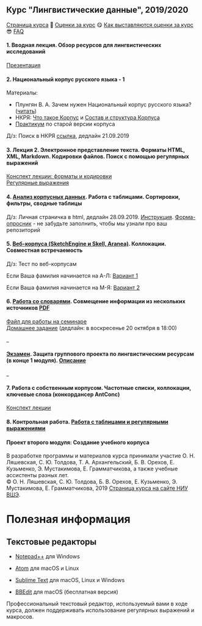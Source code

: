 ## Курс "Лингвистические данные", 2019/2020

<a href="https://olesar.github.io/lingdata">Страница курса</a> &#129303; <a href="https://docs.google.com/spreadsheets/d/1CB4rxu__FAfr4qSfwkbjF6oLBgohDAoSZzhCUHb3Ia0/edit?usp=sharing">Оценки за курс</a> &#128523; <a href="">Как выставляются оценки за курс</a> &#128526; <a href="">FAQ</a>

#### 1. Вводная лекция. Обзор ресурсов для лингвистических исследований   
[Презентация](1LingResources.pdf)

#### 2. Национальный корпус русского языка - 1  
Материалы:  
* Плунгян В. А. Зачем нужен Национальный корпус русского языка? (<a href="http://ruscorpora.ru/new/sbornik2005/02plu.pdf">читать</a>)  
* НКРЯ: <a href="http://ruscorpora.ru/new/corpora-intro.html">Что такое Корпус</a> и <a href="http://ruscorpora.ru/new/corpora-structure.html">Состав и структура Корпуса</a> 
* [Практикум](practicum1-rnc.md) по старой версии корпуса

Д/з: Поиск в НКРЯ [ссылка](hw1-RNC.md), дедлайн 21.09.2019   

#### 3. Лекция 2. Электронное представление текста. Форматы HTML, XML, Markdown. Кодировки файлов. Поиск с помощью регулярных выражений     
<a href="2TextFormats.md">Конспект лекции: форматы и кодировки</a>   
<a href="3RegExp.md">Регулярные выражения</a>   

#### 4. <a href="">Анализ корпусных данных</a>. Работа с таблицами. Сортировки, фильтры, сводные таблицы  

Д/з: Личная страничка в html, дедлайн 28.09.2019. [Инструкция](hw2-HTML.md). [Форма-опросник](https://forms.gle/VpkBKkZbUg9tYEr39) - не забудьте заполнить, чтобы мы узнали про ваш репозиторий

#### 5. <a href="practicum-web-corpora.md">Веб-корпуса (SketchEngine и Skell, Aranea)</a>. Коллокации. Совместная встречаемость  

Д/з: Тест по веб-корпусам

Если Ваша фамилия начинается на А-Л: [Вариант 1](https://docs.google.com/forms/d/e/1FAIpQLSeaOiQlhSEfT46G1MVLixQih39afmC6R1YdGuJRyqfwQzMaVw/viewform?usp=sf_link)

Если Ваша фамилия начинается на М-Я: [Вариант 2](https://docs.google.com/forms/d/e/1FAIpQLSeHCjYSZN-CMdQ6CxFZN_PCSVOHVazqSEssCn6vwJIleuZDYA/viewform?usp=sf_link)

#### 6. [Работа со словарями](https://github.com/olesar/lingdata/blob/gh-pages/practicum_spreadsheets-merging.md). Совмещение информации из нескольких источников [PDF](https://github.com/olesar/lingdata/blob/gh-pages/data/practicum_spreadsheets-merging.pdf)   
[Файл для работы на семинаре](https://github.com/olesar/lingdata/blob/gh-pages/data/corpus_freq.xlsx?raw=true)  
[Домашнее задание](https://docs.google.com/forms/d/e/1FAIpQLScXT61nzYMxzao8bs3CVfICxcVCrpXE_rPYdD_9oApLIhcQ1w/viewform) (дедлайн: в воскресенье 20 октября в 18:00)

\_ 

#### <a href="">Экзамен</a>. Защита группового проекта по лингвистическим ресурсам (в конце 1 модуля). [Описание](exam.md)

\_

#### 7. Работа с собственным корпусом. Частотные списки, коллокации, ключевые слова (конкордансер AntConc)  
<a href="">Конспект лекции</a>

#### 8. Контрольная работа. <a href="">Работа с таблицами и регулярными выражениями</a>  

#### Проект второго модуля: Создание учебного корпуса

<!-- Д/з: <a href="">Корпусное мини-исследование - 2</a>.

Д/з: [Расшифровка видео](https) (полная).  <a href="">Частотный словарь</a> (файлы LiveCorpus и др.).

#### 12. <a href="">Морфологическая разметка и дизамбигуация</a>  
[Д/з](): Практикум по снятию омонимии.


#### 14. Контрольная работа. <a href="">Итоговая сдача материалов LiveCorpus. Оценка качества разметки корпуса</a>  
-->



В разработке программы и материалов курса принимали участие О. Н. Ляшевская, С. Ю. Толдова, Т. А. Архангельский, Б. В. Орехов, Е. Кузьменко, Э. Мустакимова, Е. Грамматчикова, а также учебные ассистенты разных лет.  
© О. Н. Ляшевская, С. Ю. Толдова, Б. В. Орехов, Е. Кузьменко, Э. Мустакимова, Е. Грамматчикова, 2019 
<a href="https://www.hse.ru/edu/courses/298695936">Страница курса на сайте НИУ ВШЭ</a>. 


# Полезная информация

## Текстовые редакторы

* [Notepad++](https://notepad-plus-plus.org) для Windows

* [Atom](https://atom.io) для macOS и Linux

* [Sublime Text](https) для macOS, Linux и Windows

* [BBEdit](https) для macOS (бесплатная версия)

Профессиональный текстовый редактор, используемый вами в ходе курса, должен поддерживать использование регулярных выражений и макросов.

